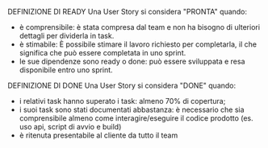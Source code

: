 DEFINIZIONE DI READY
Una User Story si considera "PRONTA" quando:
- è comprensibile: è stata compresa dal team e non ha bisogno di ulteriori dettagli per dividerla in task.
- è stimabile: È possibile stimare il lavoro richiesto per completarla, il che significa che può essere completata in uno sprint.
- le sue dipendenze sono ready o done: può essere sviluppata e resa disponibile entro uno sprint.

DEFINIZIONE DI DONE
Una User Story si considera "DONE" quando:
- i relativi task hanno superato i task: almeno 70% di copertura;
- i suoi task sono stati documentati abbastanza: è necessario che sia comprensibile almeno come interagire/eseguire il codice prodotto (es. uso api, script di avvio e build)
- è ritenuta presentabile al cliente da tutto il team

